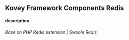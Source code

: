 ## Kovey Framework Components Redis
#### description
###### Base on PHP Redis extension | Swoole Redis
